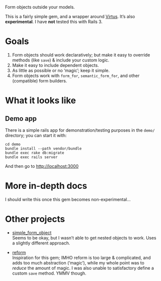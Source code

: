 Form objects outside your models.

This is a fairly simple gem, and a wrapper around
[Virtus](https://github.com/solnic/virtus). It’s also **experimental**. I have
**not** tested this with Rails 3.


Goals
=====
1. Form objects should work declaratively; but make it easy to override methods
   (like `save`) & include your custom logic.
2. Make it easy to include dependent objects.
3. As little as possible or no ‘magic’; keep it simple.
4. Form objects work with `form_for`, `semantic_form_for`, and other
   (compatible) form builders.


What it looks like
==================

Demo app
--------
There is a simple rails app for demonstration/testing purposes in the `demo/`
directory; you can start it with:

    cd demo
    bundle install --path vendor/bundle
    bundle exec rake db:migrate
    bundle exec rails server

And then go to [http://localhost:3000](http://localhost:3000)


More in-depth docs
==================
I should write this once this gem becomes non-experimental...


Other projects
==============
- [simple_form_object](https://github.com/reinteractive-open/simple_form_object)  
  Seems to be okay, but I wasn’t able to get nested objects to work. Uses a
  slightly different approach.

- [reform](https://github.com/apotonick/reform)  
  Inspiration for this gem; IMHO reform is too large & complicated, and adds too
  much abstraction (‘magic’), while my whole point was to *reduce* the amount of
  magic. I was also unable to satisfactory define a custom `save` method. YMMV
  though.
